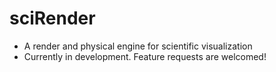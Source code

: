 # sciRender
- A render and physical engine for scientific visualization
- Currently in development. Feature requests are welcomed!
